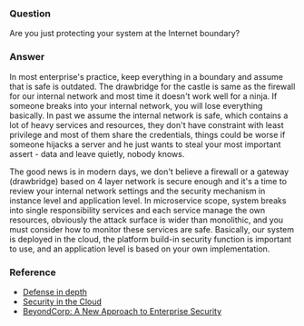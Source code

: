 ### Question

Are you just protecting your system at the Internet boundary?

### Answer

In most enterprise's practice, keep everything in a boundary and assume that is safe is outdated.  The drawbridge for the castle is same as the firewall for our internal network and most time it doesn't work well for a ninja.  If someone breaks into your internal network, you will lose everything basically.  In past we assume the internal network is safe, which contains a lot of heavy services and resources, they don't have constraint with least privilege and most of them share the credentials, things could be worse if someone hijacks a server and he just wants to steal your most important assert - data and leave quietly, nobody knows.

The good news is in modern days, we don't believe a firewall or a gateway (drawbridge) based on 4 layer network is secure enough and it's a time to review your internal network settings and the security mechanism in instance level and application level. In microservice scope, system breaks into single responsibility services and each service manage the own resources, obviously the attack surface is wider than monolithic, and you must consider how to monitor these services are safe.  Basically, our system is deployed in the cloud, the platform build-in security function is important to use, and an application level is based on your own implementation.

### Reference
- [Defense in depth](https://en.wikipedia.org/wiki/Defense_in_depth_(computing))
- [Security in the Cloud](https://www.schneier.com/blog/archives/2006/02/security_in_the.html)
- [BeyondCorp: A New Approach to Enterprise Security](https://ai.google/research/pubs/pub43231)

